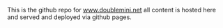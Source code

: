This is the github repo for www.doublemini.net
all content is hosted here and served and deployed via github pages. 

